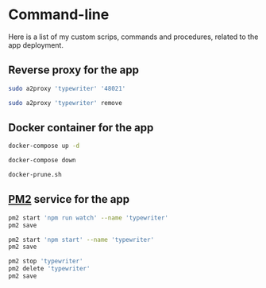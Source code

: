 # Command-line

Here is a list of my custom scrips, commands and procedures, related to the app deployment.

## Reverse proxy for the app

```bash
sudo a2proxy 'typewriter' '48021'
```

```bash
sudo a2proxy 'typewriter' remove
```

## Docker container for the app

```bash
docker-compose up -d
```

```bash
docker-compose down
```

```bash
docker-prune.sh
```

## [PM2](https://www.npmjs.com/package/pm2) service for the app

```bash
pm2 start 'npm run watch' --name 'typewriter'
pm2 save
```

```bash
pm2 start 'npm start' --name 'typewriter'
pm2 save
```

```bash
pm2 stop 'typewriter'
pm2 delete 'typewriter'
pm2 save
```
